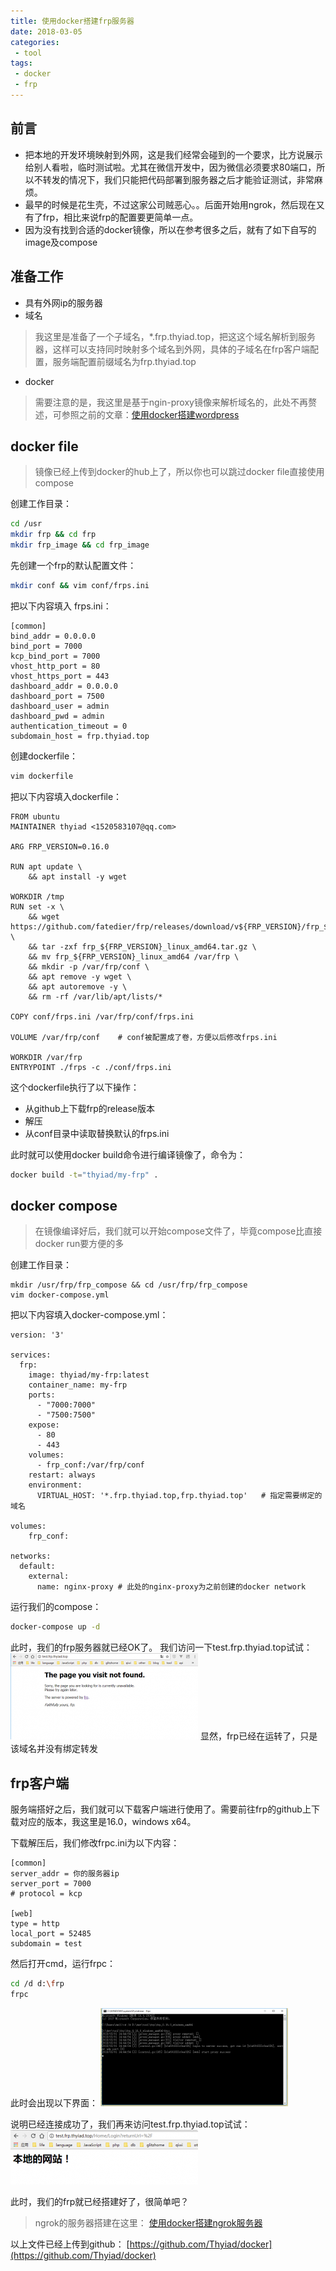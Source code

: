 ```yaml
---
title: 使用docker搭建frp服务器
date: 2018-03-05
categories:
 - tool
tags:
 - docker
 - frp
---
```


## 前言
- 把本地的开发环境映射到外网，这是我们经常会碰到的一个要求，比方说展示给别人看啦，临时测试啦。尤其在微信开发中，因为微信必须要求80端口，所以不转发的情况下，我们只能把代码部署到服务器之后才能验证测试，非常麻烦。
- 最早的时候是花生壳，不过这家公司贼恶心。。后面开始用ngrok，然后现在又有了frp，相比来说frp的配置要更简单一点。
- 因为没有找到合适的docker镜像，所以在参考很多之后，就有了如下自写的image及compose

## 准备工作
-  具有外网ip的服务器
- 域名
> 我这里是准备了一个子域名，*.frp.thyiad.top，把这这个域名解析到服务器，这样可以支持同时映射多个域名到外网，具体的子域名在frp客户端配置，服务端配置前缀域名为frp.thyiad.top

- docker
> 需要注意的是，我这里是基于ngin-proxy镜像来解析域名的，此处不再赘述，可参照之前的文章：[使用docker搭建wordpress](https://www.thyiad.top/2018/02/28/%E4%BD%BF%E7%94%A8docker%E6%90%AD%E5%BB%BAwordpress/)

## docker file
> 镜像已经上传到docker的hub上了，所以你也可以跳过docker file直接使用compose

创建工作目录：
``` bash
cd /usr
mkdir frp && cd frp
mkdir frp_image && cd frp_image
```
先创建一个frp的默认配置文件：
``` bash
mkdir conf && vim conf/frps.ini
```
把以下内容填入 frps.ini：
```
[common]
bind_addr = 0.0.0.0
bind_port = 7000
kcp_bind_port = 7000
vhost_http_port = 80
vhost_https_port = 443
dashboard_addr = 0.0.0.0
dashboard_port = 7500
dashboard_user = admin
dashboard_pwd = admin
authentication_timeout = 0
subdomain_host = frp.thyiad.top
```
创建dockerfile：
``` bash
vim dockerfile
```
把以下内容填入dockerfile：
```
FROM ubuntu
MAINTAINER thyiad <1520583107@qq.com>

ARG FRP_VERSION=0.16.0

RUN apt update \
    && apt install -y wget

WORKDIR /tmp
RUN set -x \
    && wget https://github.com/fatedier/frp/releases/download/v${FRP_VERSION}/frp_${FRP_VERSION}_linux_amd64.tar.gz \
    && tar -zxf frp_${FRP_VERSION}_linux_amd64.tar.gz \
    && mv frp_${FRP_VERSION}_linux_amd64 /var/frp \
    && mkdir -p /var/frp/conf \
    && apt remove -y wget \
    && apt autoremove -y \
    && rm -rf /var/lib/apt/lists/*

COPY conf/frps.ini /var/frp/conf/frps.ini

VOLUME /var/frp/conf    # conf被配置成了卷，方便以后修改frps.ini

WORKDIR /var/frp
ENTRYPOINT ./frps -c ./conf/frps.ini
```
这个dockerfile执行了以下操作：
- 从github上下载frp的release版本
- 解压
- 从conf目录中读取替换默认的frps.ini

此时就可以使用docker build命令进行编译镜像了，命令为：
``` bash
docker build -t="thyiad/my-frp" .
```

## docker compose
>在镜像编译好后，我们就可以开始compose文件了，毕竟compose比直接docker run要方便的多

创建工作目录：
```
mkdir /usr/frp/frp_compose && cd /usr/frp/frp_compose
vim docker-compose.yml
```
把以下内容填入docker-compose.yml：
```
version: '3'

services:
  frp:
    image: thyiad/my-frp:latest
    container_name: my-frp
    ports:
      - "7000:7000"
      - "7500:7500"
    expose:
      - 80
      - 443
    volumes:
      - frp_conf:/var/frp/conf
    restart: always
    environment:
      VIRTUAL_HOST: '*.frp.thyiad.top,frp.thyiad.top'   # 指定需要绑定的域名

volumes:
    frp_conf:

networks:
  default:
    external:
      name: nginx-proxy # 此处的nginx-proxy为之前创建的docker network
```
运行我们的compose：
``` bash
docker-compose up -d
```
此时，我们的frp服务器就已经OK了。
我们访问一下test.frp.thyiad.top试试：
![](./img/frp-unvisible.png)
显然，frp已经在运转了，只是该域名并没有绑定转发

## frp客户端

服务端搭好之后，我们就可以下载客户端进行使用了。需要前往frp的github上下载对应的版本，我这里是16.0，windows x64。

下载解压后，我们修改frpc.ini为以下内容：
```
[common]
server_addr = 你的服务器ip
server_port = 7000
# protocol = kcp

[web]
type = http
local_port = 52485
subdomain = test
```
然后打开cmd，运行frpc：
``` bash
cd /d d:\frp
frpc
```
此时会出现以下界面：
![](./img/frp-running.png)

说明已经连接成功了，我们再来访问test.frp.thyiad.top试试：
![](./img/frp-visible.png)

此时，我们的frp就已经搭建好了，很简单吧？
> ngrok的服务器搭建在这里：
> [使用docker搭建ngrok服务器](https://www.thyiad.top/2018/03/01/%E4%BD%BF%E7%94%A8docker%E6%90%AD%E5%BB%BAngrok%E6%9C%8D%E5%8A%A1%E5%99%A8/)

以上文件已经上传到github：
[https://github.com/Thyiad/docker](https://github.com/Thyiad/docker)